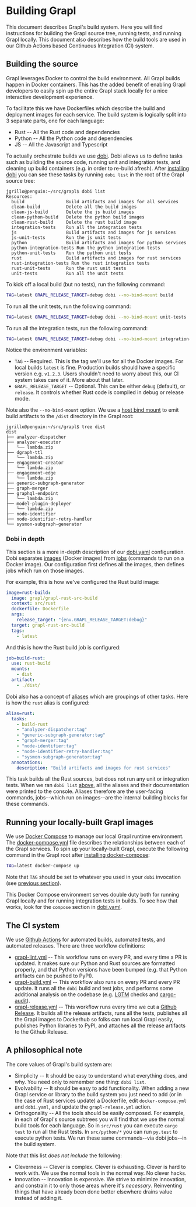 # Building Grapl

This document describes Grapl's build system. Here you will find
instructions for building the Grapl source tree, running tests, and
running Grapl locally. This document also describes how the build
tools are used in our Github Actions based Continuous Integration (CI)
system.

## Building the source

Grapl leverages Docker to control the build environment. All Grapl
builds happen in Docker containers. This has the added benefit of
enabling Grapl developers to easily spin up the entire Grapl stack
locally for a nice interactive development experience.

To facilitate this we have Dockerfiles which describe the build and
deployment images for each service. The build system is logically
split into 3 separate parts, one for each language:

 - Rust -- All the Rust code and dependencies
 - Python -- All the Python code and dependencies
 - JS -- All the Javascript and Typescript

To actually orchestrate builds we use
[dobi](https://dnephin.github.io/dobi/config.html). Dobi allows us to
define tasks such as building the source code, running unit and
integration tests, and cleaning up build containers (e.g. in order to
re-build afresh). After [installing
dobi](https://dnephin.github.io/dobi/install.html) you can see these
tasks by running `dobi list` in the root of the Grapl source tree:

```
jgrillo@penguin:~/src/grapl$ dobi list
Resources:
  build                Build artifacts and images for all services
  clean-build          Delete all the build images
  clean-js-build       Delete the js build images
  clean-python-build   Delete the python build images
  clean-rust-build     Delete the rust build image
  integration-tests    Run all the integration tests
  js                   Build artifacts and images for js services
  js-unit-tests        Run the js unit tests
  python               Build artifacts and images for python services
  python-integration-tests Run the python integration tests
  python-unit-tests    Run the python unit tests
  rust                 Build artifacts and images for rust services
  rust-integration-tests Run the rust integration tests
  rust-unit-tests      Run the rust unit tests
  unit-tests           Run all the unit tests
```

To kick off a local build (but no tests), run the following command:

``` bash
TAG=latest GRAPL_RELEASE_TARGET=debug dobi --no-bind-mount build
```

To run all the unit tests, run the following command:

``` bash
TAG=latest GRAPL_RELEASE_TARGET=debug dobi --no-bind-mount unit-tests
```

To run all the integration tests, run the following command:

``` bash
TAG=latest GRAPL_RELEASE_TARGET=debug dobi --no-bind-mount integration-tests
```

Notice the environment variables:

  - `TAG` -- Required. This is the tag we'll use for all the Docker
    images. For local builds `latest` is fine. Production builds
    should have a specific version e.g. `v1.2.3`. Users shouldn't need
    to worry about this, our CI system takes care of it. More about
    that later.
  - `GRAPL_RELEASE_TARGET` -- Optional. This can be either `debug`
    (default), or `release`. It controls whether Rust code is compiled
    in debug or release mode.

Note also the `--no-bind-mount` option. We use a [host bind
mount](https://dnephin.github.io/dobi/config.html#mount) to emit build
artifacts to the `/dist` directory in the Grapl root:

```
jgrillo@penguin:~/src/grapl$ tree dist
dist
├── analyzer-dispatcher
├── analyzer-executor
│   └── lambda.zip
├── dgraph-ttl
│   └── lambda.zip
├── engagement-creator
│   └── lambda.zip
├── engagement-edge
│   └── lambda.zip
├── generic-subgraph-generator
├── graph-merger
├── graphql-endpoint
│   └── lambda.zip
├── model-plugin-deployer
│   └── lambda.zip
├── node-identifier
├── node-identifier-retry-handler
└── sysmon-subgraph-generator
```

### Dobi in depth

This section is a more in-depth description of our
[dobi.yaml](dobi.yaml) configuration. Dobi separates
[images](https://dnephin.github.io/dobi/config.html#image) (Docker
images) from [jobs](https://dnephin.github.io/dobi/config.html#job)
(commands to run on a Docker image). Our configuration first defines
all the images, then defines jobs which run on those images.

For example, this is how we've configured the Rust build image:

``` yaml
image=rust-build:
  image: grapl/grapl-rust-src-build
  context: src/rust
  dockerfile: Dockerfile
  args:
    release_target: "{env.GRAPL_RELEASE_TARGET:debug}"
  target: grapl-rust-src-build
  tags:
    - latest
```

And this is how the Rust build job is configured:

``` yaml
job=build-rust:
  use: rust-build
  mounts:
    - dist
  artifact:
    - ./dist/
```

Dobi also has a concept of
[aliases](https://dnephin.github.io/dobi/config.html#alias) which are
groupings of other tasks. Here is how the `rust` alias is configured:

``` yaml
alias=rust:
  tasks:
    - build-rust
    - "analyzer-dispatcher:tag"
    - "generic-subgraph-generator:tag"
    - "graph-merger:tag"
    - "node-identifier:tag"
    - "node-identifier-retry-handler:tag"
    - "sysmon-subgraph-generator:tag"
  annotations:
    description: "Build artifacts and images for rust services"
```

This task builds all the Rust sources, but does not run any unit or
integration tests. When we ran `dobi list`
[above](#building-the-source), all the aliases and their documentation
were printed to the console. Aliases therefore are the user-facing
commands, jobs--which run on images--are the internal building blocks
for these commands.

## Running your locally-built Grapl images

We use [Docker Compose](https://docs.docker.com/compose/) to manage
our local Grapl runtime environment. The
[docker-compose.yml](docker-compose.yml) file describes the
relationships between each of the Grapl services. To spin up your
locally-built Grapl, execute the following command in the Grapl root
after [installing docker-compose](https://docs.docker.com/compose/install/):

``` bash
TAG=latest docker-compose up
```

Note that `TAG` should be set to whatever you used in your `dobi`
invocation (see [previous section](#building-the-source)).

This Docker Compose environment serves double duty both for running
Grapl locally and for running integration tests in builds. To see how
that works, look for the `compose` section in [dobi.yaml](dobi.yaml).

## The CI system

We use [Github Actions](https://github.com/features/actions) for
automated builds, automated tests, and automated releases. There are
three workflow definitions:

  - [grapl-lint.yml](./.github/workflows/grapl-lint.yml) -- This
    workflow runs on every PR, and every time a PR is updated. It
    makes sure our Python and Rust sources are formatted properly, and
    that Python versions have been bumped (e.g. that Python artifacts
    can be pushed to PyPI).
  - [grapl-build.yml](./.github/workflows/grapl-build.yml) -- This
    workflow also runs on every PR and every PR update. It runs all
    the `dobi` build and test jobs, and performs some additional
    analysis on the codebase (e.g. [LGTM](https://lgtm.com/) checks
    and [cargo-audit](https://github.com/RustSec/cargo-audit)).
  - [grapl-release.yml](./github/workflows/grapl-release.yml) -- This
    workflow runs every time we cut a [Github
    Release](https://github.com/grapl-security/grapl/releases). It
    builds all the release artifacts, runs all the tests, publishes
    all the Grapl images to Dockerhub so folks can run local Grapl
    easily, publishes Python libraries to PyPI, and attaches all the
    release artifacts to the Github Release.

## A philosophical note

The core values of Grapl's build system are:

  - Simplicity -- It should be easy to understand what everything
    does, and why. You need only to remember one thing: `dobi list`.
  - Evolvability -- It should be easy to add functionality. When
    adding a new Grapl service or library to the build system you just
    need to add (or in the case of Rust services update) a Dockerfile,
    edit `docker-compose.yml` and `dobi.yaml`, and update the
    `grapl-release.yml` action.
  - Orthogonality -- All the tools should be easily composed. For
    example, in each of Grapl's source subtrees you will find that we
    use the normal build tools for each language. So in `src/rust` you
    can execute `cargo test` to run all the Rust tests. In
    `src/python/*` you can run `py.test` to execute python tests. We
    run these same commands--via dobi jobs--in the build system.

Note that this list *does not include* the following:

  - Cleverness -- Clever is complex. Clever is exhausting. Clever is
    hard to work with. We use the normal tools in the normal way. No
    clever hacks.
  - Innovation -- Innovation is expensive. We strive to minimize
    innovation, and constrain it to only those areas where it's
    *necessary*. Reinventing things that have already been done better
    elsewhere drains value instead of adding it.
